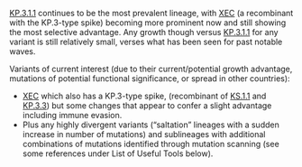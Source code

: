 

<u id='KP_3_1_1'>KP.3.1.1</u> continues to be the most prevalent lineage, with <u id='XEC'>XEC</u> (a recombinant with the KP.3-type spike) becoming more prominent now and still showing the most selective advantage. Any growth though versus <u id='KP_3_1_1'>KP.3.1.1</u> for any variant is still relatively small, verses what has been seen for past notable waves.



Variants of current interest (due to their current/potential growth advantage, mutations of potential functional significance, or spread in other countries):

* <u id='XEC'>XEC</u> which also has a KP.3-type spike, (recombinant of <u id='KS_1_1'>KS.1.1</u> and <u id='KP_3_3'>KP.3.3</u>) but some changes that appear to confer a slight advantage including immune evasion.
* Plus any highly divergent variants (“saltation” lineages with a sudden increase in number of mutations) and sublineages with additional combinations of mutations identified through mutation scanning (see some references under List of Useful Tools below).




<!-- edited -->